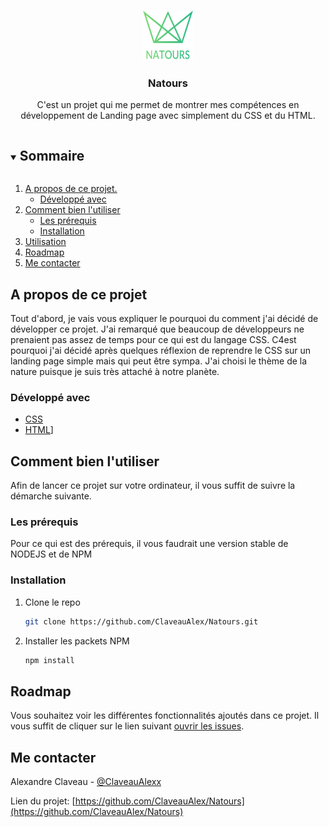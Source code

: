 <!-- [![Contributors][contributors-shield]][contributors-url]
[![Forks][forks-shield]][forks-url]
[![Stargazers][stars-shield]][stars-url]
[![Issues][issues-shield]][issues-url]
[![MIT License][license-shield]][license-url]
[![LinkedIn][linkedin-shield]][linkedin-url] -->

<!-- PROJECT LOGO -->
<br />
<p align="center">
  <a href="https://github.com/ClaveauAlex/Natours">
    <img src="img/logo-green-1x.png" alt="Logo" width="80" height="80">
  </a>

  <h3 align="center">Natours</h3>

  <p align="center">
    C'est un projet qui me permet de montrer mes compétences en développement de Landing page avec simplement du CSS et du HTML.
    <!-- <br />
    <a href="https://github.com/github_username/repo_name"><strong>Explore the docs »</strong></a>
    <br />
    <br />
    <a href="https://github.com/github_username/repo_name">View Demo</a>
    ·
    <a href="https://github.com/github_username/repo_name/issues">Report Bug</a>
    ·
    <a href="https://github.com/github_username/repo_name/issues">Request Feature</a> -->
  </p>
</p>

<!-- TABLE OF CONTENTS -->
<details open="open">
  <summary><h2 style="display: inline-block">Sommaire</h2></summary>
  <ol>
    <li>
      <a href="#about-the-project">A propos de ce projet.</a>
      <ul>
        <li><a href="#built-with">Développé avec</a></li>
      </ul>
    </li>
    <li>
      <a href="#getting-started">Comment bien l'utiliser</a>
      <ul>
        <li><a href="#prerequisites">Les prérequis</a></li>
        <li><a href="#installation">Installation</a></li>
      </ul>
    </li>
    <li><a href="#usage">Utilisation</a></li>
    <li><a href="#roadmap">Roadmap</a></li>
    <!-- <li><a href="#contributing">Contributions</a></li>
    <li><a href="#license">License</a></li> -->
    <li><a href="#contact">Me contacter</a></li>
    <!-- <li><a href="#acknowledgements">Acknowledgements</a></li> -->
  </ol>
</details>

<!-- A propos de ce projet -->

## A propos de ce projet

<!-- [![Product Name Screen Shot][product-screenshot]](https://example.com) -->

Tout d'abord, je vais vous expliquer le pourquoi du comment j'ai décidé de développer ce projet. J'ai remarqué que beaucoup de développeurs ne prenaient pas assez de temps pour ce qui est du langage CSS. C4est pourquoi j'ai décidé après quelques réflexion de reprendre le CSS sur un landing page simple mais qui peut être sympa. J'ai choisi le thème de la nature puisque je suis très attaché à notre planète.

<!-- Here's a blank template to get started:
**To avoid retyping too much info. Do a search and replace with your text editor for the following:**
`github_username`, `repo_name`, `twitter_handle`, `email`, `project_title`, `project_description` -->

### Développé avec

- [CSS](https://developer.mozilla.org/fr/docs/Web/CSS)
- [HTML](https://developer.mozilla.org/fr/docs/Web/HTML)]
<!-- * []()
- []() -->

<!-- GETTING STARTED -->

## Comment bien l'utiliser

Afin de lancer ce projet sur votre ordinateur, il vous suffit de suivre la démarche suivante.

### Les prérequis

Pour ce qui est des prérequis, il vous faudrait une version stable de NODEJS et de NPM

<!-- * npm
  ```sh
  npm install npm@latest -g
  ``` -->

### Installation

1. Clone le repo
   ```sh
   git clone https://github.com/ClaveauAlex/Natours.git
   ```
2. Installer les packets NPM
   ```sh
   npm install
   ```

<!-- USAGE EXAMPLES -->
<!-- ## Utilisation

Use this space to show useful examples of how a project can be used. Additional screenshots, code examples and demos work well in this space. You may also link to more resources.

_For more examples, please refer to the [Documentation](https://example.com)_ -->

<!-- ROADMAP -->

## Roadmap

Vous souhaitez voir les différentes fonctionnalités ajoutés dans ce projet. Il vous suffit de cliquer sur le lien suivant [ouvrir les issues](https://github.com/ClaveauAlex/Natours/issues).

<!-- CONTRIBUTING -->
<!-- ## Contributing

Contributions are what make the open source community such an amazing place to be learn, inspire, and create. Any contributions you make are **greatly appreciated**.

1. Fork the Project
2. Create your Feature Branch (`git checkout -b feature/AmazingFeature`)
3. Commit your Changes (`git commit -m 'Add some AmazingFeature'`)
4. Push to the Branch (`git push origin feature/AmazingFeature`)
5. Open a Pull Request -->

<!-- LICENSE -->
<!-- ## License

Distributed under the MIT License. See `LICENSE` for more information.
 -->

<!-- CONTACT -->

## Me contacter

Alexandre Claveau - [@ClaveauAlexx](https://twitter.com/ClaveauAlexx)

<!-- - email -->

Lien du projet: [https://github.com/ClaveauAlex/Natours](https://github.com/ClaveauAlex/Natours)

<!-- ACKNOWLEDGEMENTS -->
<!-- ## Acknowledgements

* []()
* []()
* []() -->

<!-- MARKDOWN LINKS & IMAGES -->
<!-- https://www.markdownguide.org/basic-syntax/#reference-style-links -->

<!-- [contributors-shield]: https://img.shields.io/github/contributors/ClaveauAlex/repo.svg?style=for-the-badge
[contributors-url]: https://github.com/ClaveauAlex/EncourageBot/graphs/contributors
[forks-shield]: https://img.shields.io/github/forks/ClaveauAlex/repo.svg?style=for-the-badge
[forks-url]: https://github.com/ClaveauAlex/EncourageBot/network/members
[stars-shield]: https://img.shields.io/github/stars/ClaveauAlex/repo.svg?style=for-the-badge
[stars-url]: https://github.com/ClaveauAlex/EncourageBot/stargazers
[issues-shield]: https://img.shields.io/github/issues/ClaveauAlex/repo.svg?style=for-the-badge
[issues-url]: https://github.com/ClaveauAlex/EncourageBot/issues -->

<!-- [license-shield]: https://img.shields.io/github/license/ClaveauAlex/repo.svg?style=for-the-badge
[license-url]: https://github.com/ClaveauAlex/EncourageBot/blob/master/LICENSE.txt -->
<!-- [linkedin-shield]: https://img.shields.io/badge/-LinkedIn-black.svg?style=for-the-badge&logo=linkedin&colorB=555
[linkedin-url]: https://linkedin.com/in/ClaveauAlex -->
